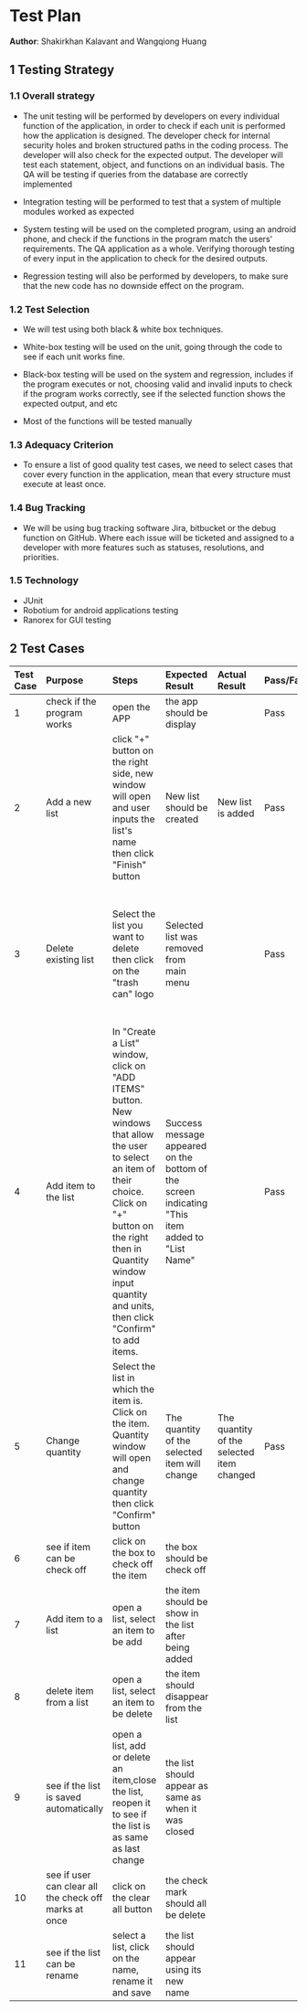 # Test Plan

**Author**: Shakirkhan Kalavant and Wangqiong Huang

## 1 Testing Strategy

### 1.1 Overall strategy

- The unit testing will be performed by developers on every individual function of the application, in order to check if each unit is performed how the application is designed. The developer check for internal security holes and broken structured paths in the coding process. The developer will also check for the expected output. The developer will test each statement, object, and functions on an individual basis. The QA will be testing if queries from the database are correctly implemented

- Integration testing will be performed to test that a system of multiple modules worked as expected

- System testing will be used on the completed program, using an android phone, and check if the functions in the program match the users' requirements. The QA application as a whole. Verifying thorough testing of every input in the application to check for the desired outputs.

- Regression testing will also be performed by developers, to make sure that the new code has no downside effect on the program.

### 1.2 Test Selection

- We will test using both black & white box techniques.

- White-box testing will be used on the unit, going through the code to see if each unit works fine.

- Black-box testing will be used on the system and regression, includes if the program executes or not, choosing valid and invalid inputs to check if the program works correctly, see if the selected function shows the expected output, and etc

 - Most of the functions will be tested manually


### 1.3 Adequacy Criterion

- To ensure a list of good quality test cases, we need to select cases that cover every function in the application, mean that every structure must execute at least once.

### 1.4 Bug Tracking

- We will be using bug tracking software Jira, bitbucket or the debug function on GitHub. Where each issue will be ticketed and assigned to a developer with more features such as statuses, resolutions, and priorities.

### 1.5 Technology

 - JUnit
 - Robotium for android applications testing
 - Ranorex for GUI testing

## 2 Test Cases
|Test Case|Purpose|Steps|Expected Result|Actual Result|Pass/Fail|Additional Information|
|:---|:---|:---|:---|:---|:---|:---|
|1 | check if the program works | open the APP| the app should be display| | Pass | |
|2 | Add a new list| click "+" button on the right side, new window will open and user inputs the list's name then click "Finish" button | New list should be created | New list is added | Pass| |
|3 | Delete existing list | Select the list you want to delete then click on the "trash can" logo| Selected list was removed from main menu | |Pass | There is another way to delete the list, while you are in the selected item by click on "Trash can" logo. confirmation window will pop-up.|
|4 | Add item to the list | In "Create a List" window, click on "ADD ITEMS" button. New windows that allow the user to select an item of their choice. Click on "+" button on the right then in Quantity window input quantity and units, then click "Confirm" to add items. | Success message appeared on the bottom of the screen indicating "This item added to "List Name"| |Pass | There is another way to add an item to the list. while in the selected list. Click on "+" button on top of the screen, then item windows open's then select the item by clicking "+" button then Quantity window pops-up, then input the quantity then click "Confirm" button.|
|5 | Change quantity | Select the list in which the item is. Click on the item. Quantity window will open and change quantity then click "Confirm" button | The quantity of the selected item will change | The quantity of the selected item changed | Pass | |
|6|see if item can be check off|click on the box to check off the item|the box should be check off| | | |
|7|Add item to a list|open a list, select an item to be add|the item should be show in the list after being added| | | |
|8|delete item from a list|open a list, select an item to be delete| the item should disappear from the list| | | |
|9|see if the list is saved automatically|open a list, add or delete an item,close the list, reopen it to see if the list is as same as last change|the list should appear as same as when it was closed| | | |
|10|see if user can clear all the check off marks at once|click on the clear all button|the check mark should all be delete| | | |
|11|see if the list can be rename|select a list, click on the name, rename it and save| the list should appear using its new name| | | |
